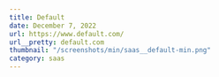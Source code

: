 ```yaml
---
title: Default
date: December 7, 2022
url: https://www.default.com/
url__pretty: default.com
thumbnail: "/screenshots/min/saas__default-min.png"
category: saas
---
```

